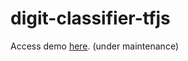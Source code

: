 # digit-classifier-tfjs

Access demo [here](https://tfjs-classifier.herokuapp.com/). (under maintenance)
